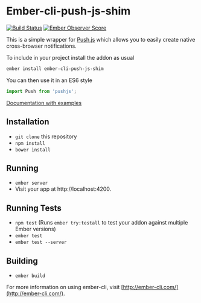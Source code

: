 # Ember-cli-push-js-shim

[![Build Status](https://travis-ci.org/chrism/ember-cli-push-js-shim.svg?branch=master)](https://travis-ci.org/chrism/ember-cli-push-js-shim) [![Ember Observer Score](https://emberobserver.com/badges/ember-cli-push-js-shim.svg)](https://emberobserver.com/addons/ember-cli-push-js-shim)

This is a simple wrapper for [Push.js](http://nickersoft.github.io/push.js/) which allows you to easily create native cross-browser notifications.

To include in your project install the addon as usual

```bash
ember install ember-cli-push-js-shim
```

You can then use it in an ES6 style

```js
import Push from 'pushjs';
```

[Documentation with examples](http://chrismasters.net/ember-cli-push-js-shim/)

## Installation

* `git clone` this repository
* `npm install`
* `bower install`

## Running

* `ember server`
* Visit your app at http://localhost:4200.

## Running Tests

* `npm test` (Runs `ember try:testall` to test your addon against multiple Ember versions)
* `ember test`
* `ember test --server`

## Building

* `ember build`

For more information on using ember-cli, visit [http://ember-cli.com/](http://ember-cli.com/).
